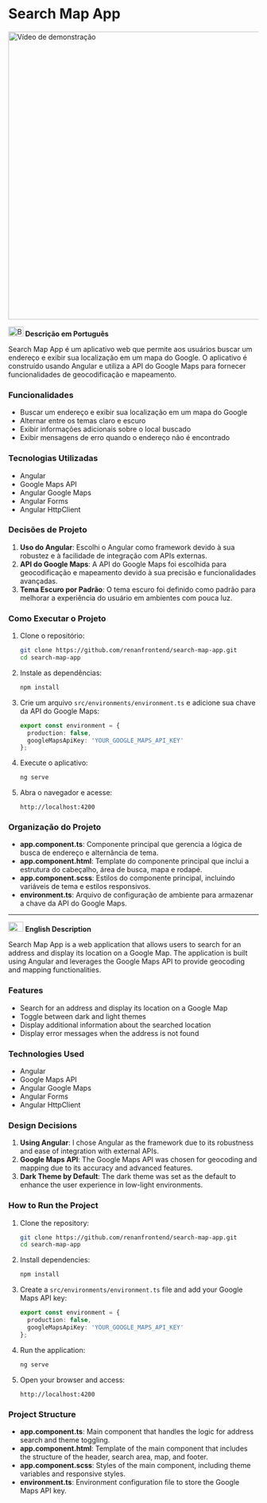# Search Map App

<img src="./src/assets/demo.gif" alt="Vídeo de demonstração" width="980" height="580">

<p>
  <img src="https://upload.wikimedia.org/wikipedia/commons/thumb/0/05/Flag_of_Brazil.svg/1200px-Flag_of_Brazil.svg.png" alt="Brazil Flag" width="30" height="20"> 
  <strong>Descrição em Português</strong>
</p>

Search Map App é um aplicativo web que permite aos usuários buscar um endereço e exibir sua localização em um mapa do Google. O aplicativo é construído usando Angular e utiliza a API do Google Maps para fornecer funcionalidades de geocodificação e mapeamento.

### Funcionalidades

- Buscar um endereço e exibir sua localização em um mapa do Google
- Alternar entre os temas claro e escuro
- Exibir informações adicionais sobre o local buscado
- Exibir mensagens de erro quando o endereço não é encontrado

### Tecnologias Utilizadas

- Angular
- Google Maps API
- Angular Google Maps
- Angular Forms
- Angular HttpClient

### Decisões de Projeto

1. **Uso do Angular**: Escolhi o Angular como framework devido à sua robustez e à facilidade de integração com APIs externas.
2. **API do Google Maps**: A API do Google Maps foi escolhida para geocodificação e mapeamento devido à sua precisão e funcionalidades avançadas.
3. **Tema Escuro por Padrão**: O tema escuro foi definido como padrão para melhorar a experiência do usuário em ambientes com pouca luz.

### Como Executar o Projeto

1. Clone o repositório:
    ```bash
    git clone https://github.com/renanfrontend/search-map-app.git
    cd search-map-app
    ```

2. Instale as dependências:
    ```bash
    npm install
    ```

3. Crie um arquivo `src/environments/environment.ts` e adicione sua chave da API do Google Maps:
    ```typescript
    export const environment = {
      production: false,
      googleMapsApiKey: 'YOUR_GOOGLE_MAPS_API_KEY'
    };
    ```

4. Execute o aplicativo:
    ```bash
    ng serve
    ```

5. Abra o navegador e acesse:
    ```
    http://localhost:4200
    ```

### Organização do Projeto

- **app.component.ts**: Componente principal que gerencia a lógica de busca de endereço e alternância de tema.
- **app.component.html**: Template do componente principal que inclui a estrutura do cabeçalho, área de busca, mapa e rodapé.
- **app.component.scss**: Estilos do componente principal, incluindo variáveis de tema e estilos responsivos.
- **environment.ts**: Arquivo de configuração de ambiente para armazenar a chave da API do Google Maps.

---

<p>
  <img src="https://upload.wikimedia.org/wikipedia/en/a/a4/Flag_of_the_United_States.svg" alt="USA Flag" width="30" height="20"> 
  <strong>English Description</strong>
</p>

Search Map App is a web application that allows users to search for an address and display its location on a Google Map. The application is built using Angular and leverages the Google Maps API to provide geocoding and mapping functionalities.

### Features

- Search for an address and display its location on a Google Map
- Toggle between dark and light themes
- Display additional information about the searched location
- Display error messages when the address is not found

### Technologies Used

- Angular
- Google Maps API
- Angular Google Maps
- Angular Forms
- Angular HttpClient

### Design Decisions

1. **Using Angular**: I chose Angular as the framework due to its robustness and ease of integration with external APIs.
2. **Google Maps API**: The Google Maps API was chosen for geocoding and mapping due to its accuracy and advanced features.
3. **Dark Theme by Default**: The dark theme was set as the default to enhance the user experience in low-light environments.

### How to Run the Project

1. Clone the repository:
    ```bash
    git clone https://github.com/renanfrontend/search-map-app.git
    cd search-map-app
    ```

2. Install dependencies:
    ```bash
    npm install
    ```

3. Create a `src/environments/environment.ts` file and add your Google Maps API key:
    ```typescript
    export const environment = {
      production: false,
      googleMapsApiKey: 'YOUR_GOOGLE_MAPS_API_KEY'
    };
    ```

4. Run the application:
    ```bash
    ng serve
    ```

5. Open your browser and access:
    ```
    http://localhost:4200
    ```

### Project Structure

- **app.component.ts**: Main component that handles the logic for address search and theme toggling.
- **app.component.html**: Template of the main component that includes the structure of the header, search area, map, and footer.
- **app.component.scss**: Styles of the main component, including theme variables and responsive styles.
- **environment.ts**: Environment configuration file to store the Google Maps API key.
